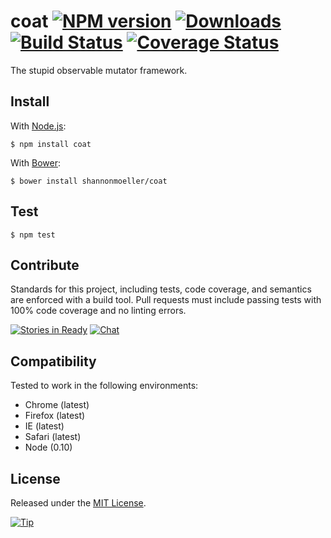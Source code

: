 # coat [![NPM version][npm-img]][npm-url] [![Downloads][downloads-img]][npm-url] [![Build Status][travis-img]][travis-url] [![Coverage Status][coveralls-img]][coveralls-url]

The stupid observable mutator framework.

## Install

With [Node.js](http://nodejs.org):

    $ npm install coat

With [Bower](http://bower.io):

    $ bower install shannonmoeller/coat

## Test

    $ npm test
    

## Contribute

Standards for this project, including tests, code coverage, and semantics are enforced with a build tool. Pull requests must include passing tests with 100% code coverage and no linting errors.

[![Stories in Ready][waffle-img]][waffle-url] [![Chat][gitter-img]][gitter-url]

## Compatibility

Tested to work in the following environments:

- Chrome (latest)
- Firefox (latest)
- IE (latest)
- Safari (latest)
- Node (0.10)

## License

Released under the [MIT License](http://www.opensource.org/licenses/mit-license.php).

[![Tip][gittip-img]][gittip-url]

[coveralls-img]: http://img.shields.io/coveralls/shannonmoeller/coat/master.svg?style=flat-square
[coveralls-url]: https://coveralls.io/r/shannonmoeller/coat
[downloads-img]: http://img.shields.io/npm/dm/coat.svg?style=flat-square
[gitter-img]:    http://img.shields.io/badge/gitter-shannonmoeller/coat-blue.svg?style=flat-square
[gitter-url]:    https://gitter.im/shannonmoeller/coat
[gittip-img]:    http://img.shields.io/gittip/shannonmoeller.svg?style=flat-square
[gittip-url]:    https://www.gittip.com/shannonmoeller
[npm-img]:       http://img.shields.io/npm/v/coat.svg?style=flat-square
[npm-url]:       https://npmjs.org/package/coat
[travis-img]:    http://img.shields.io/travis/shannonmoeller/coat.svg?style=flat-square
[travis-url]:    https://travis-ci.org/shannonmoeller/coat
[waffle-img]:    http://img.shields.io/badge/waffle-shannonmoeller/coat-yellow.svg?style=flat-square
[waffle-url]:    http://waffle.io/shannonmoeller/coat

[lodash]:     http://lodash.com/
[mout]:       http://moutjs.com/
[shims]:      https://github.com/es-shims/
[underscore]: http://underscorejs.org/
